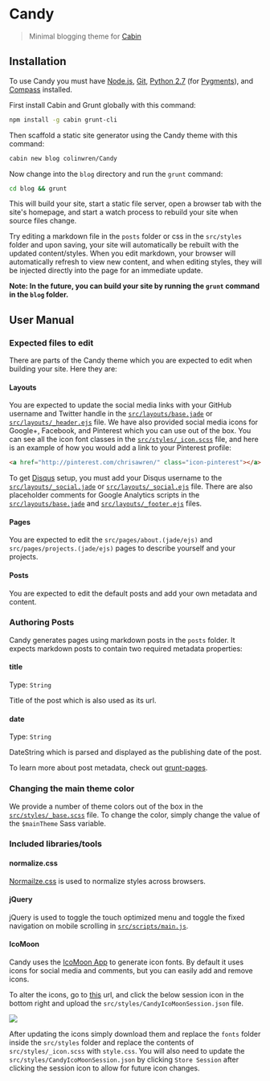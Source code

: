 # Candy
> Minimal blogging theme for [Cabin](http://cabinjs.com)

## Installation

To use Candy you must have [Node.js](http://nodejs.org/), [Git](http://git-scm.com/), [Python 2.7](http://www.python.org/) (for [Pygments](http://pygments.org/)), and [Compass](http://compass-style.org/) installed.

First install Cabin and Grunt globally with this command:

```bash
npm install -g cabin grunt-cli
```

Then scaffold a static site generator using the Candy theme with this command:

```bash
cabin new blog colinwren/Candy
```

Now change into the `blog` directory and run the `grunt` command: 

```bash
cd blog && grunt
```

This will build your site, start a static file server, open a browser tab with the site's homepage, and start a watch process to rebuild your site when source files change.

Try editing a markdown file in the `posts` folder or css in the `src/styles` folder and upon saving, your site will automatically be rebuilt with the updated content/styles. When you edit markdown, your browser will automatically refresh to view new content, and when editing styles, they will be injected directly into the page for an immediate update.

**Note: In the future, you can build your site by running the `grunt` command in the `blog` folder.**

## User Manual

### Expected files to edit

There are parts of the Candy theme which you are expected to edit when building your site. Here they are:

#### Layouts

You are expected to update the social media links with your GitHub username and Twitter handle in the [`src/layouts/base.jade`](https://github.com/colinwren/Candy/blob/master/src/layouts/base.jade#L35-L36) or [`src/layouts/_header.ejs`](https://github.com/colinwren/Candy/blob/master/src/layouts/_header.ejs#L36-L37) file. We have also provided social media icons for Google+, Facebook, and Pinterest which you can use out of the box. You can see all the icon font classes in the [`src/styles/_icon.scss`](https://github.com/colinwren/Candy/master/master/src/styles/_icons.scss#L27) file, and here is an example of how you would add a link to your Pinterest profile:

```html
<a href="http://pinterest.com/chrisawren/" class="icon-pinterest"></a>
```

To get [Disqus](http://disqus.com/) setup, you must add your Disqus username to the [`src/layouts/_social.jade`](https://github.com/colinwren/Candy/blob/master/src/layouts/_social.jade#L36) or [`src/layouts/_social.ejs`](https://github.com/colinwren/Candy/blob/master/src/layouts/_social.ejs#L38) file. There are also placeholder comments for Google Analytics scripts in the [`src/layouts/base.jade`](https://github.com/colinwren/Candy/blob/master/src/layouts/base.jade#L45) and [`src/layouts/_footer.ejs`](https://github.com/colinwren/Candy/blob/master/src/layouts/_footer.ejs#L8) files.

#### Pages

You are expected to edit the `src/pages/about.(jade/ejs)` and `src/pages/projects.(jade/ejs)` pages to describe yourself and your projects.

#### Posts

You are expected to edit the default posts and add your own metadata and content. 

### Authoring Posts

Candy generates pages using markdown posts in the `posts` folder. It expects markdown posts to contain two required metadata properties:

#### title
Type: `String`

Title of the post which is also used as its url.

#### date
Type: `String`

DateString which is parsed and displayed as the publishing date of the post.

To learn more about post metadata, check out [grunt-pages](https://github.com/CabinJS/grunt-pages#authoring-posts).

### Changing the main theme color

We provide a number of theme colors out of the box in the [`src/styles/_base.scss`](https://github.com/colinwren/Candy/blob/master/src/styles/_base.scss#L1-L6) file. To change the color, simply change the value of the `$mainTheme` Sass variable.

### Included libraries/tools

#### normalize.css

[Normailze.css](https://github.com/colinwren/Candy/blob/master/src/styles/normalize.scss) is used to normalize styles across browsers.

#### jQuery

jQuery is used to toggle the touch optimized menu and toggle the fixed navigation on mobile scrolling in [`src/scripts/main.js`](https://github.com/colinwren/Candy/blob/master/src/scripts/main.js).

#### IcoMoon

Candy uses the [IcoMoon App](http://icomoon.io/app/) to generate icon fonts. By default it uses icons for social media and comments, but you can easily add and remove icons.

To alter the icons, go to [this](http://icomoon.io/app/) url, and click the below session icon in the bottom right and upload the `src/styles/CandyIcoMoonSession.json` file.

<img src="http://i.imgur.com/7fmXyfF.png">

After updating the icons simply download them and replace the `fonts` folder inside the `src/styles` folder and replace the contents of `src/styles/_icon.scss` with `style.css`. You will also need to update the `src/styles/CandyIcoMoonSession.json` by clicking `Store Session` after clicking the session icon to allow for future icon changes.
